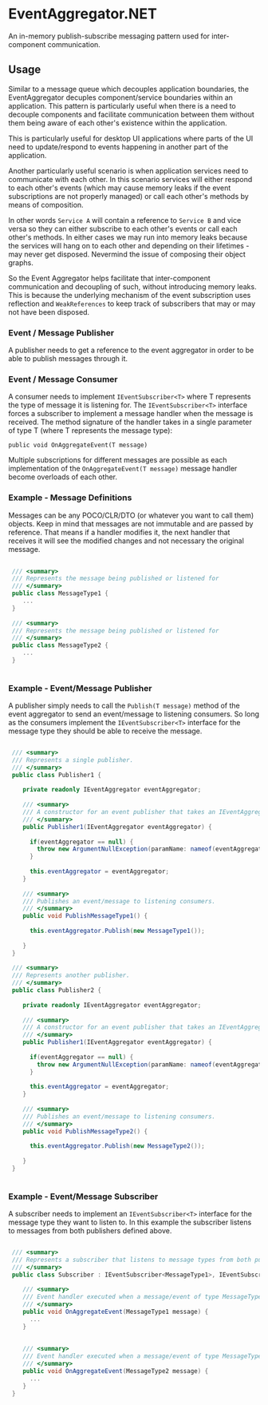 # EventAggregator.NET

An in-memory publish-subscribe messaging pattern used for inter-component communication.

## Usage

Similar to a message queue which decouples application boundaries, the EventAggregator decuples 
component/service boundaries within an application. This pattern is particularly useful when there is a need to decouple 
components and facilitate communication between them without them being aware of each other's existence within the application.

This is particularly useful for desktop UI applications where parts of the UI need to update/respond to events happening in
another part of the application.

Another particularly useful scenario is when application services need to communicate with each other. In this scenario services
will either respond to each other's events (which may cause memory leaks if the event subscriptions are not properly managed) or
call each other's methods by means of composition. 

In other words `Service A` will contain a reference to `Service B` and vice versa so they can either subscribe to each other's events
or call each other's methods. In either cases we may run into memory leaks because the services will hang on to each other and
depending on their lifetimes - may never get disposed. Nevermind the issue of composing their object graphs.

So the Event Aggregator helps facilitate that inter-component communication and decoupling of such, without introducing memory leaks.
This is because the underlying mechanism of the event subscription uses reflection and `WeakReferences` to keep track of subscribers
that may or may not have been disposed.

### Event / Message Publisher

A publisher needs to get a reference to the event aggregator in order to be able to publish messages through it.

### Event / Message Consumer

A consumer needs to implement `IEventSubscriber<T>` where T represents the type of message it is listening for.
The `IEventSubscriber<T>` interface forces a subscriber to implement a message handler when the message is received. 
The method signature of the handler takes in a single parameter of type T (where T represents the message type):

`public void OnAggregateEvent(T message)`

Multiple subscriptions for different messages are possible as each implementation of the `OnAggregateEvent(T message)` message
handler become overloads of each other.

### Example - Message Definitions

Messages can be any POCO/CLR/DTO (or whatever you want to call them) objects. 
Keep in mind that messages are not immutable and are passed by reference. That means if a handler modifies it,
the next handler that receives it will see the modified changes and not necessary the original message.


```csharp
 
 /// <summary>
 /// Represents the message being published or listened for 
 /// </summary>
 public class MessageType1 {
    ...
 }
 
 /// <summary>
 /// Represents the message being published or listened for 
 /// </summary>
 public class MessageType2 { 
    ...
 }
 
```

### Example - Event/Message Publisher

A publisher simply needs to call the `Publish(T message)` method of the event aggregator to send an event/message to 
listening consumers. So long as the consumers implement the `IEventSubscriber<T>` interface for the message type they should
be able to receive the message.

```csharp

 /// <summary>
 /// Represents a single publisher.
 /// </summary>
 public class Publisher1 {
 
    private readonly IEventAggregator eventAggregator;
    
    /// <summary>
    /// A constructor for an event publisher that takes an IEventAggregator as a dependency...
    /// </summary>
    public Publisher1(IEventAggregator eventAggregator) {
    
      if(eventAggregator == null) {
        throw new ArgumentNullException(paramName: nameof(eventAggregator), message: "The event aggregator is required.");
      }
    
      this.eventAggregator = eventAggregator;
    }
    
    /// <summary>
    /// Publishes an event/message to listening consumers.
    /// </summary>
    public void PublishMessageType1() {
    
      this.eventAggregator.Publish(new MessageType1());
    
    }
 }
 
 /// <summary>
 /// Represents another publisher.
 /// </summary>
 public class Publisher2 {
 
    private readonly IEventAggregator eventAggregator;
    
    /// <summary>
    /// A constructor for an event publisher that takes an IEventAggregator as a dependency...
    /// </summary>
    public Publisher1(IEventAggregator eventAggregator) {
    
      if(eventAggregator == null) {
        throw new ArgumentNullException(paramName: nameof(eventAggregator), message: "The event aggregator is required.");
      }
    
      this.eventAggregator = eventAggregator;
    }
    
    /// <summary>
    /// Publishes an event/message to listening consumers.
    /// </summary>
    public void PublishMessageType2() {
    
      this.eventAggregator.Publish(new MessageType2());
    
    }
 }
 
```

### Example - Event/Message Subscriber

A subscriber needs to implement an `IEventSubscriber<T>` interface for the message type they want to listen to.
In this example the subscriber listens to messages from both publishers defined above.


```csharp

 /// <summary>
 /// Represents a subscriber that listens to message types from both publishers.
 /// </summary>
 public class Subscriber : IEventSubscriber<MessageType1>, IEventSubscriber<MessageType2> {
 
    /// <summary>
    /// Event handler executed when a message/event of type MessageType1 is received.
    /// </summary>
    public void OnAggregateEvent(MessageType1 message) {
      ...
    }
 
 
    /// <summary>
    /// Event handler executed when a message/event of type MessageType2 is received.
    /// </summary>
    public void OnAggregateEvent(MessageType2 message) {
      ...
    }
 }
 
```
